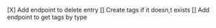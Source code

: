 [X] Add endpoint to delete entry
[] Create tags if it doesn,t exists
[] Add endpoint to get tags by type
